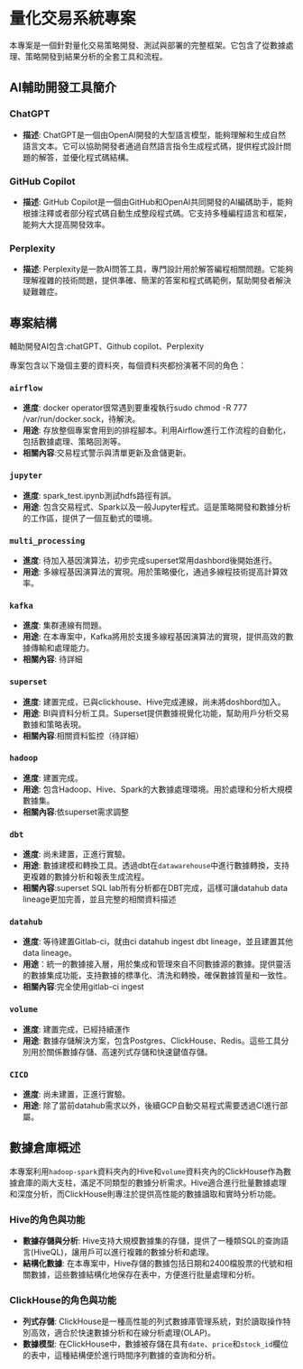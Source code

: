 # 量化交易系統專案

本專案是一個針對量化交易策略開發、測試與部署的完整框架。它包含了從數據處理、策略開發到結果分析的全套工具和流程。

## AI輔助開發工具簡介

### ChatGPT
- **描述**: ChatGPT是一個由OpenAI開發的大型語言模型，能夠理解和生成自然語言文本。它可以協助開發者通過自然語言指令生成程式碼，提供程式設計問題的解答，並優化程式碼結構。

### GitHub Copilot
- **描述**: GitHub Copilot是一個由GitHub和OpenAI共同開發的AI編碼助手，能夠根據注釋或者部分程式碼自動生成整段程式碼。它支持多種編程語言和框架，能夠大大提高開發效率。

### Perplexity
- **描述**: Perplexity是一款AI問答工具，專門設計用於解答編程相關問題。它能夠理解複雜的技術問題，提供準確、簡潔的答案和程式碼範例，幫助開發者解決疑難雜症。


## 專案結構

輔助開發AI包含:chatGPT、Github copilot、Perplexity

專案包含以下幾個主要的資料夾，每個資料夾都扮演著不同的角色：

### `airflow`
- **進度**: docker operator很常遇到要重複執行sudo chmod -R 777 /var/run/docker.sock，待解決。
- **用途**: 存放整個專案會用到的排程腳本。利用Airflow進行工作流程的自動化，包括數據處理、策略回測等。
- **相關內容**:交易程式警示與清單更新及倉儲更新。



### `jupyter`
- **進度**: spark_test.ipynb測試hdfs路徑有誤。
- **用途**: 包含交易程式、Spark以及一般Jupyter程式。這是策略開發和數據分析的工作區，提供了一個互動式的環境。




### `multi_processing`
- **進度**: 待加入基因演算法，初步完成superset常用dashbord後開始進行。
- **用途**: 多線程基因演算法的實現。用於策略優化，通過多線程技術提高計算效率。


### `kafka`
- **進度**: 集群連線有問題。
- **用途**: 在本專案中，Kafka將用於支援多線程基因演算法的實現，提供高效的數據傳輸和處理能力。
- **相關內容**: 待詳細


### `superset`
- **進度**: 建置完成，已與clickhouse、Hive完成連線，尚未將doshbord加入。
- **用途**: BI與資料分析工具。Superset提供數據視覺化功能，幫助用戶分析交易數據和策略表現。
- **相關內容**:相關資料監控（待詳細）



### `hadoop`
- **進度**: 建置完成。
- **用途**: 包含Hadoop、Hive、Spark的大數據處理環境。用於處理和分析大規模數據集。
- **相關內容**:依superset需求調整



### `dbt`
- **進度**: 尚未建置，正進行實驗。
- **用途**: 數據建模和轉換工具。透過dbt在`datawarehouse`中進行數據轉換，支持更複雜的數據分析和報表生成流程。
- **相關內容**:superset SQL lab所有分析都在DBT完成，這樣可讓datahub data lineage更加完善，並且完整的相關資料描述


### `datahub`
- **進度**: 等待建置Gitlab-ci，就由ci datahub ingest dbt lineage，並且建置其他data lineage。
- **用途**：統一的數據接入層，用於集成和管理來自不同數據源的數據。提供靈活的數據集成功能，支持數據的標準化、清洗和轉換，確保數據質量和一致性。
- **相關內容**:完全使用gitlab-ci ingest


### `volume`
- **進度**: 建置完成，已經持續運作
- **用途**: 數據存儲解決方案，包含Postgres、ClickHouse、Redis。這些工具分別用於關係數據存儲、高速列式存儲和快速鍵值存儲。

### `CICD`
- **進度**: 尚未建置，正進行實驗。
- **用途**: 除了當前datahub需求以外，後續GCP自動交易程式需要透過CI進行部屬。



## 數據倉庫概述

本專案利用`hadoop-spark`資料夾內的Hive和`volume`資料夾內的ClickHouse作為數據倉庫的兩大支柱，滿足不同類型的數據分析需求。Hive適合進行批量數據處理和深度分析，而ClickHouse則專注於提供高性能的數據讀取和實時分析功能。

### Hive的角色與功能

- **數據存儲與分析**: Hive支持大規模數據集的存儲，提供了一種類SQL的查詢語言(HiveQL)，讓用戶可以進行複雜的數據分析和處理。
- **結構化數據**: 在本專案中，Hive存儲的數據包括日期和2400檔股票的代號和相關數據，這些數據結構化地保存在表中，方便進行批量處理和分析。

### ClickHouse的角色與功能

- **列式存儲**: ClickHouse是一種高性能的列式數據庫管理系統，對於讀取操作特別高效，適合於快速數據分析和在線分析處理(OLAP)。
- **數據模型**: 在ClickHouse中，數據被存儲在具有`date`、`price`和`stock_id`欄位的表中，這種結構便於進行時間序列數據的查詢和分析。

